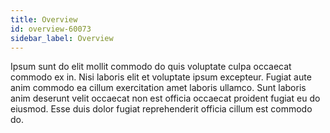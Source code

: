 ```yaml
---
title: Overview
id: overview-60073
sidebar_label: Overview
---
```


Ipsum sunt do elit mollit commodo do quis voluptate culpa occaecat commodo ex in. Nisi laboris elit et voluptate ipsum excepteur. Fugiat aute anim commodo ea cillum exercitation amet laboris ullamco. Sunt laboris anim deserunt velit occaecat non est officia occaecat proident fugiat eu do eiusmod. Esse duis dolor fugiat reprehenderit officia cillum est commodo do.

